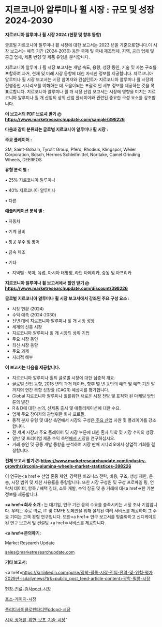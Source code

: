 # 지르코니아 알루미나 휠 시장 : 규모 및 성장 2024-2030

<strong>지르코니아 알루미나 휠 시장 2024 (현황 및 향후 동향)</strong>

글로벌 지르코니아 알루미나 휠 시장에 대한 보고서는 2023 년을 기준으로합니다.이 시장 보고서는 예측 기간 (2024-2030) 동안 국제 및 국내 제조업체, 지역, 공급 업체 및 공급 업체, 제품 변형 및 제품 유형을 분석합니다.

지르코니아 알루미나 휠 시장 보고서는 개발 속도, 용량, 성장 동인, 기술 및 자본 구조를 포함하여 과거, 현재 및 미래 시장 동향에 대한 자세한 정보를 제공합니다. 지르코니아 알루미나 휠 시장 보고서는 시장 참여자와 컨설턴트가 지르코니아 알루미나 휠 시장의 진행중인 시나리오를 이해하는 데 도움이되는 포괄적 인 세부 정보를 제공하는 것을 목표로합니다. 지르코니아 알루미나 휠 개 시장 산업 보고서는 시장에 영향을 미치는 지르코니아 알루미나 휠 개 산업의 상위 산업 플레이어와 관련된 중요한 구성 요소를 강조합니다.



<strong>이 보고서의 PDF 브로셔 받기 @ <a href=https://www.marketresearchupdate.com/sample/398226>https://www.marketresearchupdate.com/sample/398226</a></strong>



<strong>다음과 같이 분류되는 글로벌 지르코니아 알루미나 휠 시장 :</strong>



<strong>주요 플레이어 :</strong>

3M, Saint-Gobain, Tyrolit Group, Pferd, Rhodius, Klingspor, Weiler Corporation, Bosch, Hermes Schleifmittel, Noritake, Camel Grinding Wheels, DEERFOS



<strong>유형 분석 별 :</strong>

• 25% 지르코니아 알루미나

• 40% 지르코니아 알루미나

• 다른



<strong>애플리케이션 분석 별 :</strong>

• 자동차

• 기계 장비

• 항공 우주 및 방어

• 금속 제조

• 기타

<ul>
  <li>지역별 : 북미, 유럽, 아시아 태평양, 라틴 아메리카, 중동 및 아프리카</li>
</ul>


<strong>지르코니아 알루미나 휠 보고서에서 할인 받기 @ <a href=https://www.marketresearchupdate.com/discount/398226>https://www.marketresearchupdate.com/discount/398226</a></strong>



<strong>글로벌 지르코니아 알루미나 휠 시장 보고서에서 강조된 주요 구성 요소 :</strong>
<ul>
  <li>시장 현황 (2024)</li>
  <li>수익 예측 (2024-2030)</li>
  <li>전년 대비 지르코니아 알루미나 휠 개 시장 성장</li>
  <li>세계의 신흥 시장</li>
  <li>지르코니아 알루미나 휠 개 시장의 상위 기업</li>
  <li>주요 시장 동인</li>
  <li>최신 시장 동향</li>
  <li>주요 과제</li>
  <li>지리적 해부</li>
</ul>


<strong>이 보고서는 다음을 제공합니다.</strong>
<ul>
  <li>지르코니아 알루미나 휠의 글로벌 시장에 대한 심층적 개요.</li>
  <li>글로벌 산업 동향, 2015 년의 과거 데이터, 향후 몇 년 동안의 예측 및 예측 기간 말까지의 연간 복합 성장률 (CAGR) 예상치를 평가합니다.</li>
  <li>Global 지르코니아 알루미나 휠를위한 새로운 시장 전망 및 표적화 된 마케팅 방법론의 발견</li>
  <li>R &amp; D에 대한 논의, 신제품 출시 및 애플리케이션에 대한 수요.</li>
  <li>업계 주요 참여자의 광범위한 회사 프로필.</li>
  <li>동적 분자 유형 및 대상 측면에서 시장의 구성은<a href=> 주요 산</a>업 자원 및 플레이어를 강조합니다.</li>
  <li>전 세계 시장과 주요 플레이어 및 시장 부문에 대한 환자 역학 및 시장 수익의 성장.</li>
  <li>일반 및 프리미엄 제품 수익 측면<a href=>에서 시</a>장을 연구하십시오.</li>
  <li>거래 승인 및 공동 개발 동향을 분석하여 시장 판매 시나리오에서 상업적 기회를 결정합니다.</li>
</ul>



<strong>전체 보고서 받기 @ <a href=https://www.marketresearchupdate.com/industry-growth/zirconia-alumina-wheels-market-statistices-398226>https://www.marketresearchupdate.com/industry-growth/zirconia-alumina-wheels-market-statistices-398226</a></strong>

이 연구는<a href=> 산업 존중</a> 체인, 강력한 비즈니스 전략, 비용, 구조, 생성 제한, 운송, 시장 범위 및 제한 사용률을 통합합니다. 또한 시장 구성원 및 구성 프로파일 링, 연락처 데이터, 항목 / 혜택 침대, 소득 개발, 수익 창출 및 총 거래에 대<a href=>한 기본 </a>정보를 제공합니다.



<strong><a href=>회사 소</a>개 :</strong>
는 대기업, 연구 기관 등의 수요를 충족시키는 시장 조사 기업입니다. 우리는 주로 의료, IT 및 CMFE 도메인을 위해 설계된 여러 서비스를 제공하며 그 주요 기여는 고객 경험 연구입니다. 또한<a href=> 연구 보</a>고서를 맞춤화하고 신디케이트 된 연구 보고서 및 컨설팅 <a href=>서비스</a>를 제공합니다.



<strong><a href=>문의하기:</a></strong>

Market Research Update

sales@marketresearchupdate.com



<strong>기타 보고서:</strong>

<a href=https://kr.linkedin.com/pulse/광학-필름-시장-진입-전략-및-위험-평가2029년-isdailynews?trk=public_post_feed-article-content>광학-필름-시장</a>

<a href=https://www.linkedin.com/pulse/현장-진료-검사poct-시장-경쟁-분석-및-성장-잠재력-2029-isdailynews/>현장-진료-검사poct-시장</a>

<a href=https://www.linkedin.com/pulse/포스-게이지-시장-세분화-연구-및-목표-고객2029년-survey-spotlight-pro-24-analysis-9koec/>포스-게이지-시장</a>

<a href=https://www.linkedin.com/pulse/폴리디사이클로펜타디엔pdcpd-시장-경쟁-분석-및-성장-잠재력-2029-4r3if/>폴리디사이클로펜타디엔pdcpd-시장</a>

<a href=https://www.linkedin.com/pulse/시각-장애를-위한-보조-기술-시장-동향-및-성장-전망-analytics-alchemy-360-analysis-r49jc/>시각-장애를-위한-보조-기술-시장</a>"
